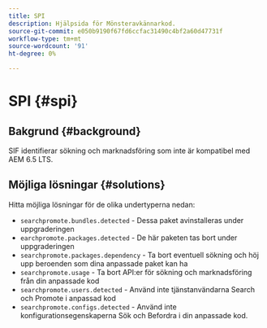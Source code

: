 ```yaml
---
title: SPI
description: Hjälpsida för Mönsteravkännarkod.
source-git-commit: e050b9190f67fd6ccfac31490c4bf2a60d47731f
workflow-type: tm+mt
source-wordcount: '91'
ht-degree: 0%

---
```


# SPI {#spi}

## Bakgrund {#background}

SIF identifierar sökning och marknadsföring som inte är kompatibel med AEM 6.5 LTS.

<!-- Alexandru: drafting for now ## Possible implications and risks {#implications-and-risks} -->

## Möjliga lösningar {#solutions}

Hitta möjliga lösningar för de olika undertyperna nedan:

* `searchpromote.bundles.detected` - Dessa paket avinstalleras under uppgraderingen
* `earchpromote.packages.detected` - De här paketen tas bort under uppgraderingen
* `searchpromote.packages.dependency` - Ta bort eventuell sökning och höj upp beroenden som dina anpassade paket kan ha
* `searchpromote.usage` - Ta bort API:er för sökning och marknadsföring från din anpassade kod
* `searchpromote.users.detected` - Använd inte tjänstanvändarna Search och Promote i anpassad kod
* `searchpromote.configs.detected` - Använd inte konfigurationsegenskaperna Sök och Befordra i din anpassade kod.